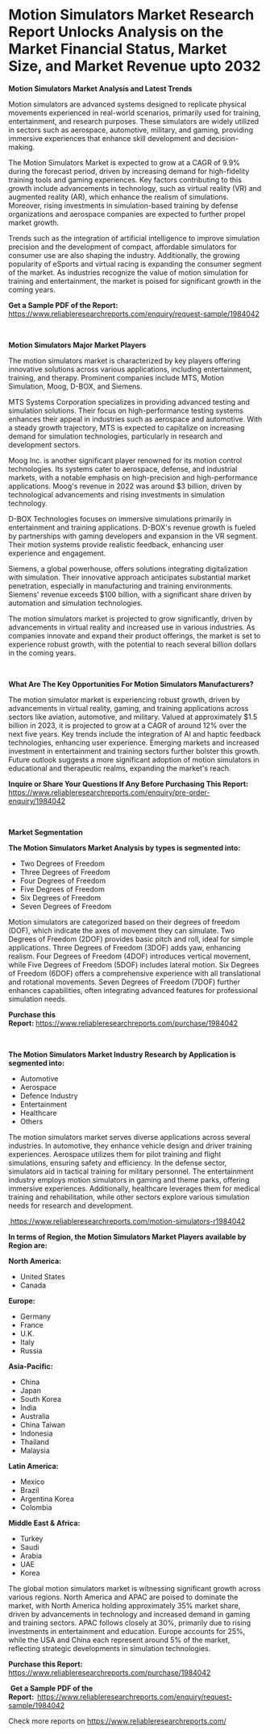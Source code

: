<p><h1>Motion Simulators Market Research Report Unlocks Analysis on the Market Financial Status, Market Size, and Market Revenue upto 2032</h1></p><p><strong>Motion Simulators Market Analysis and Latest Trends</strong></p>
<p><p>Motion simulators are advanced systems designed to replicate physical movements experienced in real-world scenarios, primarily used for training, entertainment, and research purposes. These simulators are widely utilized in sectors such as aerospace, automotive, military, and gaming, providing immersive experiences that enhance skill development and decision-making.</p><p>The Motion Simulators Market is expected to grow at a CAGR of 9.9% during the forecast period, driven by increasing demand for high-fidelity training tools and gaming experiences. Key factors contributing to this growth include advancements in technology, such as virtual reality (VR) and augmented reality (AR), which enhance the realism of simulations. Moreover, rising investments in simulation-based training by defense organizations and aerospace companies are expected to further propel market growth.</p><p>Trends such as the integration of artificial intelligence to improve simulation precision and the development of compact, affordable simulators for consumer use are also shaping the industry. Additionally, the growing popularity of eSports and virtual racing is expanding the consumer segment of the market. As industries recognize the value of motion simulation for training and entertainment, the market is poised for significant growth in the coming years.</p></p>
<p><strong>Get a Sample PDF of the Report:&nbsp;</strong> <a href="https://www.reliableresearchreports.com/enquiry/request-sample/1984042?utm_campaign=2327&utm_medium=2&utm_source=Github&utm_content=ia&utm_term=17022025&utm_id=motion-simulators">https://www.reliableresearchreports.com/enquiry/request-sample/1984042</a></p>
<p>&nbsp;</p>
<p><strong>Motion Simulators Major Market Players</strong></p>
<p><p>The motion simulators market is characterized by key players offering innovative solutions across various applications, including entertainment, training, and therapy. Prominent companies include MTS, Motion Simulation, Moog, D-BOX, and Siemens. </p><p>MTS Systems Corporation specializes in providing advanced testing and simulation solutions. Their focus on high-performance testing systems enhances their appeal in industries such as aerospace and automotive. With a steady growth trajectory, MTS is expected to capitalize on increasing demand for simulation technologies, particularly in research and development sectors.</p><p>Moog Inc. is another significant player renowned for its motion control technologies. Its systems cater to aerospace, defense, and industrial markets, with a notable emphasis on high-precision and high-performance applications. Moog's revenue in 2022 was around $3 billion, driven by technological advancements and rising investments in simulation technology.</p><p>D-BOX Technologies focuses on immersive simulations primarily in entertainment and training applications. D-BOX's revenue growth is fueled by partnerships with gaming developers and expansion in the VR segment. Their motion systems provide realistic feedback, enhancing user experience and engagement.</p><p>Siemens, a global powerhouse, offers solutions integrating digitalization with simulation. Their innovative approach anticipates substantial market penetration, especially in manufacturing and training environments. Siemens' revenue exceeds $100 billion, with a significant share driven by automation and simulation technologies.</p><p>The motion simulators market is projected to grow significantly, driven by advancements in virtual reality and increased use in various industries. As companies innovate and expand their product offerings, the market is set to experience robust growth, with the potential to reach several billion dollars in the coming years.</p></p>
<p>&nbsp;</p>
<p><strong>What Are The Key Opportunities For Motion Simulators Manufacturers?</strong></p>
<p><p>The motion simulator market is experiencing robust growth, driven by advancements in virtual reality, gaming, and training applications across sectors like aviation, automotive, and military. Valued at approximately $1.5 billion in 2023, it is projected to grow at a CAGR of around 12% over the next five years. Key trends include the integration of AI and haptic feedback technologies, enhancing user experience. Emerging markets and increased investment in entertainment and training sectors further bolster this growth. Future outlook suggests a more significant adoption of motion simulators in educational and therapeutic realms, expanding the market's reach.</p></p>
<p><strong>Inquire or Share Your Questions If Any Before Purchasing This Report:</strong> <a href="https://www.reliableresearchreports.com/enquiry/pre-order-enquiry/1984042?utm_campaign=2327&utm_medium=2&utm_source=Github&utm_content=ia&utm_term=17022025&utm_id=motion-simulators">https://www.reliableresearchreports.com/enquiry/pre-order-enquiry/1984042</a></p>
<p>&nbsp;</p>
<p><strong>Market Segmentation</strong></p>
<p><strong>The Motion Simulators Market Analysis by types is segmented into:</strong></p>
<p><ul><li>Two Degrees of Freedom</li><li>Three Degrees of Freedom</li><li>Four Degrees of Freedom</li><li>Five Degrees of Freedom</li><li>Six Degrees of Freedom</li><li>Seven Degrees of Freedom</li></ul></p>
<p><p>Motion simulators are categorized based on their degrees of freedom (DOF), which indicate the axes of movement they can simulate. Two Degrees of Freedom (2DOF) provides basic pitch and roll, ideal for simple applications. Three Degrees of Freedom (3DOF) adds yaw, enhancing realism. Four Degrees of Freedom (4DOF) introduces vertical movement, while Five Degrees of Freedom (5DOF) includes lateral motion. Six Degrees of Freedom (6DOF) offers a comprehensive experience with all translational and rotational movements. Seven Degrees of Freedom (7DOF) further enhances capabilities, often integrating advanced features for professional simulation needs.</p></p>
<p><strong>Purchase this Report:&nbsp;</strong><a href="https://www.reliableresearchreports.com/purchase/1984042?utm_campaign=2327&utm_medium=2&utm_source=Github&utm_content=ia&utm_term=17022025&utm_id=motion-simulators">https://www.reliableresearchreports.com/purchase/1984042</a></p>
<p>&nbsp;</p>
<p><strong>The Motion Simulators Market Industry Research by Application is segmented into:</strong></p>
<p><ul><li>Automotive</li><li>Aerospace</li><li>Defence Industry</li><li>Entertainment</li><li>Healthcare</li><li>Others</li></ul></p>
<p><p>The motion simulators market serves diverse applications across several industries. In automotive, they enhance vehicle design and driver training experiences. Aerospace utilizes them for pilot training and flight simulations, ensuring safety and efficiency. In the defense sector, simulators aid in tactical training for military personnel. The entertainment industry employs motion simulators in gaming and theme parks, offering immersive experiences. Additionally, healthcare leverages them for medical training and rehabilitation, while other sectors explore various simulation needs for research and development.</p></p>
<p><a href="https://www.reliableresearchreports.com/motion-simulators-r1984042?utm_campaign=2327&utm_medium=2&utm_source=Github&utm_content=ia&utm_term=17022025&utm_id=motion-simulators">&nbsp;https://www.reliableresearchreports.com/motion-simulators-r1984042</a></p>
<p><strong>In terms of Region, the Motion Simulators Market Players available by Region are:</strong></p>
<p>
    <p> <strong> North America: </strong>
        <ul>
            <li>United States</li>
            <li>Canada</li>
        </ul>
        </p> 
    <p> <strong> Europe: </strong>
        <ul>
            <li>Germany</li>
            <li>France</li>
            <li>U.K.</li>
            <li>Italy</li>
            <li>Russia</li>
        </ul>
        </p> 
    <p> <strong> Asia-Pacific: </strong>
        <ul>
            <li>China</li>
            <li>Japan</li>
            <li>South Korea</li>
            <li>India</li>
            <li>Australia</li>
            <li>China Taiwan</li>
            <li>Indonesia</li>
            <li>Thailand</li>
            <li>Malaysia</li>
        </ul>
        </p> 
    <p> <strong> Latin America: </strong>
        <ul>
            <li>Mexico</li>
            <li>Brazil</li>
            <li>Argentina Korea</li>
            <li>Colombia</li>
        </ul>
        </p> 
    <p> <strong> Middle East & Africa: </strong>
        <ul>
            <li>Turkey</li>
            <li>Saudi</li>
            <li>Arabia</li>
            <li>UAE</li>
            <li>Korea</li>
        </ul>
    </p>
    </p>
<p><p>The global motion simulators market is witnessing significant growth across various regions. North America and APAC are poised to dominate the market, with North America holding approximately 35% market share, driven by advancements in technology and increased demand in gaming and training sectors. APAC follows closely at 30%, primarily due to rising investments in entertainment and education. Europe accounts for 25%, while the USA and China each represent around 5% of the market, reflecting strategic developments in simulation technologies.</p></p>
<p><strong>Purchase this Report: </strong><a href="https://www.reliableresearchreports.com/purchase/1984042?utm_campaign=2327&utm_medium=2&utm_source=Github&utm_content=ia&utm_term=17022025&utm_id=motion-simulators">https://www.reliableresearchreports.com/purchase/1984042</a></p>
<p>&nbsp;<strong>Get a Sample PDF of the Report:&nbsp;&nbsp;</strong><a href="https://www.reliableresearchreports.com/enquiry/request-sample/1984042?utm_campaign=2327&utm_medium=2&utm_source=Github&utm_content=ia&utm_term=17022025&utm_id=motion-simulators">https://www.reliableresearchreports.com/enquiry/request-sample/1984042</a></p>
<p><strong></strong></p>
<p>Check more reports on <a href="https://www.reliableresearchreports.com/?utm_campaign=2327&utm_medium=2&utm_source=Github&utm_content=ia&utm_term=17022025&utm_id=motion-simulators">https://www.reliableresearchreports.com/</a></p>